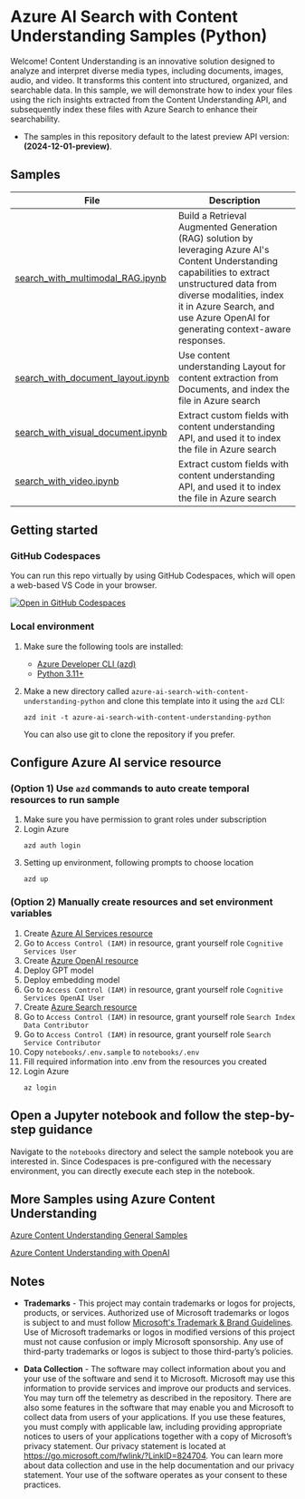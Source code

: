 # Azure AI Search with Content Understanding Samples (Python)

Welcome! Content Understanding is an innovative solution designed to analyze and interpret diverse media types, including documents, images, audio, and video. It transforms this content into structured, organized, and searchable data. In this sample, we will demonstrate how to index your files using the rich insights extracted from the Content Understanding API, and subsequently index these files with Azure Search to enhance their searchability.


- The samples in this repository default to the latest preview API version: **(2024-12-01-preview)**.


## Samples

| File | Description |
| --- | --- |
| [search_with_multimodal_RAG.ipynb](notebooks/search_with_multimodal_RAG.ipynb) | Build a Retrieval Augmented Generation (RAG) solution by leveraging Azure AI's Content Understanding capabilities to extract unstructured data from diverse modalities, index it in Azure Search, and use Azure OpenAI for generating context-aware responses. |
| [search_with_document_layout.ipynb](notebooks/search_with_document_layout.ipynb) | Use content understanding Layout for content extraction from Documents, and index the file in Azure search |
| [search_with_visual_document.ipynb](notebooks/search_with_visual_document.ipynb) | Extract custom fields with content understanding API, and used it to index the file in Azure search |
| [search_with_video.ipynb](notebooks/search_with_video.ipynb) | Extract custom fields with content understanding API, and used it to index the file in Azure search |


## Getting started
### GitHub Codespaces
You can run this repo virtually by using GitHub Codespaces, which will open a web-based VS Code in your browser.

[![Open in GitHub Codespaces](https://github.com/codespaces/badge.svg)](https://github.com/codespaces/new?skip_quickstart=true&machine=basicLinux32gb&repo=901183239&ref=main&geo=UsEast&devcontainer_path=.devcontainer%2Fdevcontainer.json)

### Local environment

1. Make sure the following tools are installed:

    * [Azure Developer CLI (azd)](https://aka.ms/install-azd)
    * [Python 3.11+](https://www.python.org/downloads/)

2. Make a new directory called `azure-ai-search-with-content-understanding-python` and clone this template into it using the `azd` CLI:

    ```shell
    azd init -t azure-ai-search-with-content-understanding-python
    ```

    You can also use git to clone the repository if you prefer.

## Configure Azure AI service resource
### (Option 1) Use `azd` commands to auto create temporal resources to run sample
1. Make sure you have permission to grant roles under subscription
1. Login Azure
    ```shell
    azd auth login
    ```
1. Setting up environment, following prompts to choose location
    ```shell
    azd up
    ```


### (Option 2) Manually create resources and set environment variables
1. Create [Azure AI Services resource](docs/create_azure_ai_service.md)
1. Go to `Access Control (IAM)` in resource, grant yourself role `Cognitive Services User`
1. Create [Azure OpenAI resource](https://learn.microsoft.com/en-us/azure/ai-services/openai/how-to/create-resource?pivots=web-portal)
1. Deploy GPT model
1. Deploy embedding model
1. Go to `Access Control (IAM)` in resource, grant yourself role `Cognitive Services OpenAI User`
1. Create [Azure Search resource](https://learn.microsoft.com/en-us/azure/search/search-create-service-portal)
1. Go to `Access Control (IAM)` in resource, grant yourself role `Search Index Data Contributor`
1. Go to `Access Control (IAM)` in resource, grant yourself role `Search Service Contributor`
1. Copy `notebooks/.env.sample` to `notebooks/.env`
1. Fill required information into .env from the resources you created
1. Login Azure
   ```shell
   az login
   ```

## Open a Jupyter notebook and follow the step-by-step guidance

Navigate to the `notebooks` directory and select the sample notebook you are interested in. Since Codespaces is pre-configured with the necessary environment, you can directly execute each step in the notebook.


## More Samples using Azure Content Understanding
[Azure Content Understanding General Samples](https://github.com/Azure-Samples/azure-ai-content-understanding-python)

[Azure Content Understanding with OpenAI](https://github.com/Azure-Samples/azure-ai-content-understanding-with-azure-openai-python)

## Notes

* **Trademarks** - This project may contain trademarks or logos for projects, products, or services. Authorized use of Microsoft trademarks or logos is subject to and must follow [Microsoft's Trademark & Brand Guidelines](https://www.microsoft.com/en-us/legal/intellectualproperty/trademarks/usage/general). Use of Microsoft trademarks or logos in modified versions of this project must not cause confusion or imply Microsoft sponsorship. Any use of third-party trademarks or logos is subject to those third-party’s policies.

* **Data Collection** - The software may collect information about you and your use of the software and send it to Microsoft. Microsoft may use this information to provide services and improve our products and services. You may turn off the telemetry as described in the repository. There are also some features in the software that may enable you and Microsoft to collect data from users of your applications. If you use these features, you must comply with applicable law, including providing appropriate notices to users of your applications together with a copy of Microsoft’s privacy statement. Our privacy statement is located at https://go.microsoft.com/fwlink/?LinkID=824704. You can learn more about data collection and use in the help documentation and our privacy statement. Your use of the software operates as your consent to these practices.
